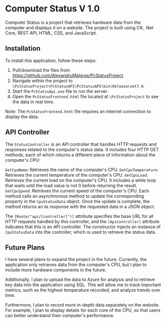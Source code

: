 # Computer Status V 1.0

Computer Status is a project that retrieves hardware data from the computer and displays it on a website. The project is built using C#, .Net Core, REST API, HTML, CSS, and JavaScript. 

## Installation

To install this application, follow these steps:

1. Pull/download the files from https://github.com/AlexandruMalgras/PcStatusProject.
2. Navigate within the project to `\PcStatusProject\PcStatusAPI\PcStatusAPI\bin\Release\net7.0`.
3. Start the `PcStatusApi.exe` file to run the server.
4. Open the `PcStatusFrontend.html` file located at `\PcStatusProject` to see the data in real time.

Note: The `PcStatusFrontend.html` file requires an internet connection to display the data.

## API Controller

The `StatusController` is an API controller that handles HTTP requests and responses related to the computer's status data. It includes four HTTP GET methods, each of which returns a different piece of information about the computer's CPU:

`GetCpuName`: Retrieves the name of the computer's CPU.
`GetCpuTemperature`: Retrieves the current temperature of the computer's CPU.
`GetCpuLoad`: Retrieves the current load on the computer's CPU. It includes a while loop that waits until the load value is not 0 before returning the result.
`GetCpuSpeed`: Retrieves the current speed of the computer's CPU.
Each method calls an asynchronous method to update the corresponding property in the `CpuStatusData` object. Once the update is complete, the method returns an `Ok` response with the requested data in a JSON object.

The `[Route("api/[controller]")]` attribute specifies the base URL for all HTTP requests handled by this controller, and the `[ApiController]` attribute indicates that this is an API controller. The constructor injects an instance of `CpuStatusData` into the controller, which is used to retrieve the status data.

## Future Plans
I have several plans to expand the project in the future. Currently, the application only retrieves data from the computer's CPU, but I plan to include more hardware components in the future.

Additionally, I plan to upload the data to Azure for analysis and to retrieve key data into the application using SQL. This will allow me to track important metrics, such as the highest temperature recorded, and analyze trends over time.

Furthermore, I plan to record more in-depth data separately on the website. For example, I plan to display details for each core of the CPU, so that users can better understand their computer's performance.